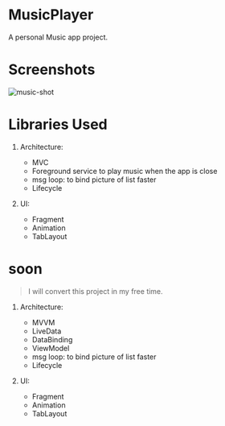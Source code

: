 # MusicPlayer
A personal Music app project.
# Screenshots
![music-shot](https://s4.uupload.ir/files/1_9fhz.jpg)
# Libraries Used
1. Architecture: 
   - MVC
   - Foreground service to play music when the app is close
   - msg loop: to bind picture of list faster
   - Lifecycle
   
 2. UI:
    - Fragment
    - Animation
    - TabLayout
    
 # soon
 > I will convert this project in my free time.
 1. Architecture: 
     - MVVM
     - LiveData
     - DataBinding
     - ViewModel
     - msg loop: to bind picture of list faster
     - Lifecycle
   
 2. UI:
     - Fragment
     - Animation
     - TabLayout
